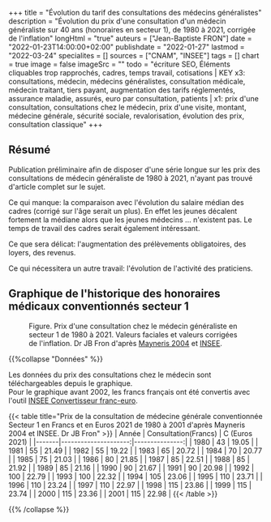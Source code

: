 +++
title = "Évolution du tarif des consultations des médecins généralistes"
description = "Évolution du prix d'une consultation d'un médecin généraliste sur 40 ans (honoraires en secteur 1), de 1980 à 2021, corrigée de l'inflation"
longHtml = "true"
auteurs = ["Jean-Baptiste FRON"]
date = "2022-01-23T14:00:00+02:00"
publishdate = "2022-01-27"
lastmod = "2022-03-24"
specialites = []
sources = ["CNAM", "INSEE"]
tags = []
chart = true
image = false
imageSrc = ""
todo = "écriture SEO, Éléments cliquables trop rapprochés, cadres, temps travail, cotisations | KEY x3: consultations, médecin, médecins généralistes, consultation médicale, médecin traitant, tiers payant, augmentation des tarifs réglementés, assurance maladie, assurés, euro par consultation, patients | x1: prix d'une consultation, consultations chez le médecin, prix d'une visite, montant, médecine générale, sécurité sociale, revalorisation, évolution des prix, consultation classique"
+++

## Résumé

Publication préliminaire afin de disposer d'une série longue sur les prix des consultations de médecin généraliste de 1980 à 2021, n'ayant pas trouvé d'article complet sur le sujet.

Ce qui manque: la comparaison avec l'évolution du salaire médian des cadres (corrigé sur l'âge serait un plus). En effet les jeunes décalent fortement la médiane alors que les jeunes médecins ... n'existent pas. Le temps de travail des cadres serait également intéressant.

Ce que sera délicat: l'augmentation des prélèvements obligatoires, des loyers, des revenus.

Ce qui nécessitera un autre travail: l'évolution de l'activité des praticiens.

## Graphique de l'historique des honoraires médicaux conventionnés secteur 1

<figure>
  <div id="chart" class="border alert mb-4"></div>
  <figcaption>Figure. Prix d'une consultation chez le médecin généraliste en secteur 1 de 1980 à 2021. Valeurs faciales et valeurs corrigées de l'inflation. Dr JB Fron d'après <a href="http://piketty.pse.ens.fr/fichiers/enseig/memothes/DeaMayneris2004.pdf" rel="external nofollow noopener">Mayneris 2004</a> et <a href="https://www.insee.fr/fr/information/2417794" rel="external nofollow noopener">INSEE</a>.</figcaption>
</figure>
<script>
const chartOptions = {
  // https://www.insee.fr/fr/information/2417794
  series: [{
    name: 'Euros 2021',
    data: [19.05, 21.49, 19.22, 20.72, 20.77, 21.03, 21.85, 22.51, 21.92, 21.16, 21.67, 20.98, 22.79, 22.32, 23.06, 23.71, 23.24, 22.97, 23.86, 23.74, 23.36, 22.98, 25.71, 25.2, 24.67, 24.22, 25.02, 25.83, 25.12, 25.1, 24.73, 25.32, 24.83, 24.62, 24.49, 24.48, 24.44, 26.29, 25.81, 25.53, 25.41, 25]
  },
  {
    name: 'Euros courants',
    data: [7.01, 7.97, 8.48, 9.76, 10.39, 11.11, 11.46, 12.45, 12.96, 12.96, 13.53, 13.72, 13.72, 15.24, 15.63, 16.65, 16.77, 16.77, 17.34, 17.53, 17.53, 17.53, 20, 20, 20, 20, 21, 22, 22, 22, 22, 23, 23, 23, 23, 23, 23, 25, 25, 25, 25, 25]
  }],
  chart: { type: 'line' },
  markers: {size: 0},
  stroke: { colors: ['#4150f5', '#717cf8'], curve: 'smooth', width: 2 },
  title: { text: 'Honoraires des médecins généralistes en secteur 1' },
  xaxis: {
    categories: [1980, 1981, 1982, 1983, 1984, 1985, 1986, 1987, 1988, 1989, 1990, 1991, 1992, 1993, 1994, 1995, 1996, 1997, 1998, 1999, 2000, 2001, 2002, 2003, 2004, 2005, 2006, 2007, 2008, 2009, 2010, 2011, 2012, 2013, 2014, 2015, 2016, 2017, 2018, 2019, 2020, 2021],
    tickAmount: 21
  },
  yaxis: [
    {
      title: { text: "Montant (€)" },
      labels: { style: { colors: '#757575' } },
      decimalsInFloat: 0,
      min: 0
    }
  ],
  tooltip: {
    y: [{
      formatter: function(value) { return `${value} €` }
    }]
  },
  theme: { monochrome: { enabled: true } },
  annotations: {
    xaxis: [{
      x: 2002,
      strokeDashArray: 0,
      borderColor: '#e0e0e0',
      label: {
        borderColor: 'transparent',
        position: 'bottom',
        style: {
          color: '#fff',
          background: '#4150f5',
        },
      text: 'Passage à l\'euro',
      }
    }]
  }
}
</script>

{{%collapse "Données" %}}

Les données du prix des consultations chez le médecin sont téléchargeables depuis le graphique.  
Pour le graphique avant 2002, les francs français ont été convertis avec l'outil [INSEE Convertisseur franc-euro](https://www.insee.fr/fr/information/2417794).

{{< table title="Prix de la consultation de médecine générale conventionnée Secteur 1 en Francs et en Euros 2021 de 1980 à 2001 d'après Mayneris 2004 et INSEE. Dr JB Fron" >}}
| Année | Consultation(Francs) | C (Euros 2021) |
|-------|---------------------:|---------------:|
| 1980  | 43                   | 19.05          |
| 1981  | 55                   | 21.49          |
| 1982  | 55                   | 19.22          |
| 1983  | 65                   | 20.72          |
| 1984  | 70                   | 20.77          |
| 1985  | 75                   | 21.03          |
| 1986  | 80                   | 21.85          |
| 1987  | 85                   | 22.51          |
| 1988  | 85                   | 21.92          |
| 1989  | 85                   | 21.16          |
| 1990  | 90                   | 21.67          |
| 1991  | 90                   | 20.98          |
| 1992  | 100                  | 22.79          |
| 1993  | 100                  | 22.32          |
| 1994  | 105                  | 23.06          |
| 1995  | 110                  | 23.71          |
| 1996  | 110                  | 23.24          |
| 1997  | 110                  | 22.97          |
| 1998  | 115                  | 23.86          |
| 1999  | 115                  | 23.74          |
| 2000  | 115                  | 23.36          |
| 2001  | 115                  | 22.98          |
{{< /table >}}

{{% /collapse %}}
